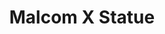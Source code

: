 ---
pid: mx190
title: Malcom X Statue
location_transcription: Malcom X Park 51st Pine West Philadelphia
coordinates: "[-75.225484158133, 39.952549790569]"
zipcode: '19131'
gen_neighborhood: West Philadelphia
neighborhood: Wynnefield
outside_phl: 
age: '18'
age_range: 13-19
instagram: 
image_file_name: mx_190.jpg
proposal_transcription: 
topic: African Americans
topic_summary: '0'
type: Sculpture Statue
keywords_other: malcolm x
credit: Karim Clement
image_labels: 
twitter: 
facebook: 
permalink: "/monuments/mx190/"
layout: item-page
---